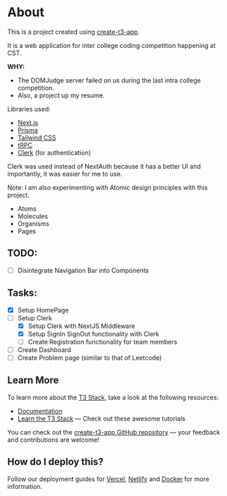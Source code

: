 # About

This is a project created using [create-t3-app](https://create.t3.gg/).

It is a web application for inter college coding competition happening at CST.

**WHY:**
- The DOMJudge server failed on us during the last intra college competition.
- Also, a project up my resume.


Libraries used:
- [Next.js](https://nextjs.org)
- [Prisma](https://prisma.io)
- [Tailwind CSS](https://tailwindcss.com)
- [tRPC](https://trpc.io)
- [Clerk](https://clerk.com) (for authentication)

Clerk was used instead of NextAuth because it has a better UI and importantly, it was easier for me to use.

Note: I am also experimenting with Atomic design principles with this project.
- Atoms
- Molecules
- Organisms
- Pages

## TODO:
- [ ] Disintegrate Navigation Bar into Components 

## Tasks:
- [x] Setup HomePage
- [ ] Setup Clerk
    - [x] Setup Clerk with NextJS Middleware
    - [x] Setup SignIn SignOut functionality with Clerk
    - [ ] Create Registration functionality for team members
- [ ] Create Dashboard 
- [ ] Create Problem page (similar to that of Leetcode) 
## Learn More

To learn more about the [T3 Stack](https://create.t3.gg/), take a look at the following resources:

- [Documentation](https://create.t3.gg/)
- [Learn the T3 Stack](https://create.t3.gg/en/faq#what-learning-resources-are-currently-available) — Check out these awesome tutorials

You can check out the [create-t3-app GitHub repository](https://github.com/t3-oss/create-t3-app) — your feedback and contributions are welcome!

## How do I deploy this?

Follow our deployment guides for [Vercel](https://create.t3.gg/en/deployment/vercel), [Netlify](https://create.t3.gg/en/deployment/netlify) and [Docker](https://create.t3.gg/en/deployment/docker) for more information.
